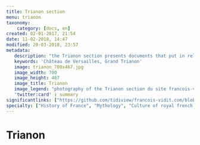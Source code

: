 ```yaml
---
title: Trianon section
menu: trianon
taxonomy:
    category: [docs, en]
created: 02-01-2017, 21:54
date: 11-02-2018, 14:47
modified: 20-03-2018, 23:57
metadata:
   description: "the Trianon section presents documents that put in relation paintings of Arachee, Tiresias, Iris or Flora exposed in the Grand Trianon in Versailles and texts from latin writer Ovide that inspired to painters their mythological representations."
   keywords: 'Château de Versailles, Grand Trianon'
   image: trianon_700x467.jpg
   image_width: 700
   image_height: 467
   image_title: Trianon
   image_legend: "photography of the Trianon section du site francois-vidit.com"
   'twitter:card' : summary
significantlinks: ["https://github.com/tidiview/francois-vidit.com/blob/develop/user/sites/docs/pages/01.home/02.versailles/03.trianon/chapter.en.md"]
specialty: ["History of France", "Mythology", "Culture of royal french court", "Litterature of the Roman Empire", "Roman Imperial Litterature", "Palace of Versailles", "Trianon"]
---
```


# Trianon